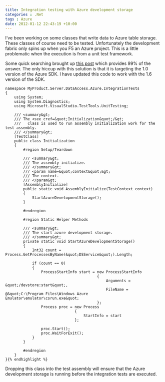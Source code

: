```yaml
---
title: Integration testing with Azure development storage
categories : .Net
tags : Azure
date: 2012-01-12 22:43:19 +10:00
---
```


I’ve been working on some classes that write data to Azure table storage. These classes of course need to be tested. Unfortunately the development fabric only spins up when you F5 an Azure project. This is a little problematic when the execution is from a unit test framework.

Some quick searching brought up [this post][0] which provides 99% of the answer. The only hiccup with this solution is that it is targeting the 1.0 version of the Azure SDK. I have updated this code to work with the 1.6 version of the SDK.

    namespace MyProduct.Server.DataAccess.Azure.IntegrationTests
    {
        using System;
        using System.Diagnostics;
        using Microsoft.VisualStudio.TestTools.UnitTesting;
    
        /// <summary&gt;
        /// The <see cref=&quot;Initialization&quot;/&gt;
        ///   class is used to run assembly initialization work for the test assembly.
        /// </summary&gt;
        [TestClass]
        public class Initialization
        {
            #region Setup/Teardown
    
            /// <summary&gt;
            /// The assembly initialize.
            /// </summary&gt;
            /// <param name=&quot;context&quot;&gt;
            /// The context.
            /// </param&gt;
            [AssemblyInitialize]
            public static void AssemblyInitialize(TestContext context)
            {
                StartAzureDevelopmentStorage();
            }
    
            #endregion
    
            #region Static Helper Methods
    
            /// <summary&gt;
            /// The start azure development storage.
            /// </summary&gt;
            private static void StartAzureDevelopmentStorage()
            {
                Int32 count = Process.GetProcessesByName(&quot;DSService&quot;).Length;
    
                if (count == 0)
                {
                    ProcessStartInfo start = new ProcessStartInfo
                                             {
                                                 Arguments = &quot;/devstore:start&quot;,
                                                 FileName = @&quot;C:\Program Files\Windows Azure Emulator\emulator\csrun.exe&quot;
                                             };
                    Process proc = new Process
                                   {
                                       StartInfo = start
                                   };
    
                    proc.Start();
                    proc.WaitForExit();
                }
            }
    
            #endregion
        }
    }{% endhighlight %}

Dropping this class into the test assembly will ensure that the Azure development storage is running before the integration tests are executed.

[0]: http://searchwindevelopment.techtarget.com/tip/Use-Azure-development-storage-from-unit-tests
